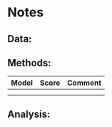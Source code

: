 # Notes


## Data:

> 

## Methods:

| Model 	| Score	| Comment 	|
|-------	|------	|---------	|
|          	|      	|          	|
|          	|      	|          	|


## Analysis:

> 

